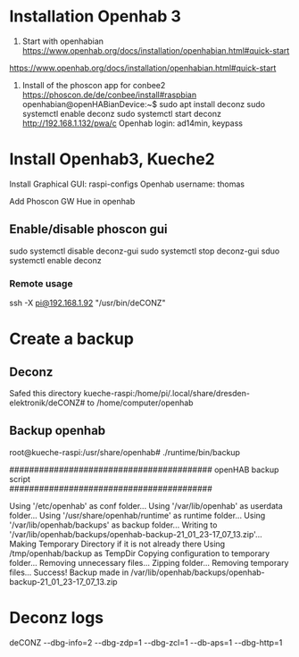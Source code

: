 # Installation Openhab 3

1. Start with openhabian
   https://www.openhab.org/docs/installation/openhabian.html#quick-start

https://www.openhab.org/docs/installation/openhabian.html#quick-start

1. Install of the phoscon app for conbee2
https://phoscon.de/de/conbee/install#raspbian
openhabian@openHABianDevice:~$ sudo apt install deconz
sudo systemctl enable deconz
sudo systemctl start deconz
http://192.168.1.132/pwa/c
Openhab login: ad14min, keypass

# Install Openhab3, Kueche2
Install Graphical GUI:
raspi-configs
Openhab username: thomas

Add Phoscon GW Hue in openhab

## Enable/disable phoscon gui
sudo systemctl disable deconz-gui
sudo systemctl stop deconz-gui
sduo systemctl enable deconz


### Remote usage
ssh -X pi@192.168.1.92 "/usr/bin/deCONZ"


# Create a backup
## Deconz
Safed this directory kueche-raspi:/home/pi/.local/share/dresden-elektronik/deCONZ#
to /home/computer/openhab

## Backup openhab
root@kueche-raspi:/usr/share/openhab# ./runtime/bin/backup 
                                         
#########################################
          openHAB backup script          
#########################################
                                         
Using '/etc/openhab' as conf folder...
Using '/var/lib/openhab' as userdata folder...
Using '/usr/share/openhab/runtime' as runtime folder...
Using '/var/lib/openhab/backups' as backup folder...
Writing to '/var/lib/openhab/backups/openhab-backup-21_01_23-17_07_13.zip'...
Making Temporary Directory if it is not already there
Using /tmp/openhab/backup as TempDir
Copying configuration to temporary folder...
Removing unnecessary files...
Zipping folder...
Removing temporary files...
Success! Backup made in /var/lib/openhab/backups/openhab-backup-21_01_23-17_07_13.zip

# Deconz logs
 deCONZ --dbg-info=2 --dbg-zdp=1 --dbg-zcl=1 --db-aps=1 --dbg-http=1

